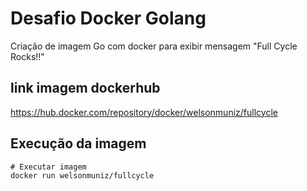 <h1>Desafio Docker Golang </h1>

Criação de imagem Go com docker para exibir mensagem "Full Cycle Rocks!!"

## link imagem dockerhub
https://hub.docker.com/repository/docker/welsonmuniz/fullcycle



## Execução da imagem
```
# Executar imagem
docker run welsonmuniz/fullcycle
```

